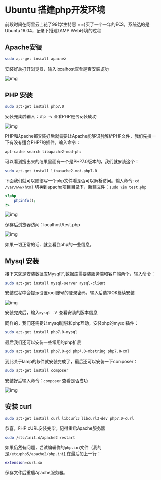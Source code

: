 # Ubuntu 搭建php开发环境

前段时间在阿里云上花了99(学生特惠 = =)买了一个一年的ECS，系统选的是Ubuntu 16.04，记录下搭建LAMP Web环境的过程

## Apache安装

```sh
sudo apt-get install apache2
```

安装好后打开浏览器，输入localhost查看是否安装成功

![img](/home/zzhenry/Boostnote/Ubuntu/assets/940343-20171214224820732-1215136517-1526988345553.png)

## PHP 安装

```sh
sudo apt-get install php7.0
```

安装完成后输入：`php -v` 查看PHP是否安装成功

![img](/home/zzhenry/Boostnote/Ubuntu/assets/940343-20171214225632170-870726331.png)

PHP和Apache都安装好后就需要让Apache能够识别解析PHP文件，我们先搜一下有没有适合PHP7的插件，输入命令：

```sh
apt-cache search libapache2-mod-php
```

可以看到搜出来的结果里面有一个是PHP7.0版本的，我们就安装这个：

```sh
sudo apt-get install libapache2-mod-php7.0
```

下面我们就可以随便写一个php文件看是否可以解析访问。输入命令: `cd /var/www/html` 切换到apache项目目录下，新建文件：`sudo vim test.php`

```php
<?php
    phpinfo();
?>
```



![img](/home/zzhenry/Boostnote/Ubuntu/assets/940343-20171214231125013-1040218057.png)

保存后浏览器访问：localhost/test.php

![img](/home/zzhenry/Boostnote/Ubuntu/assets/940343-20171214231252107-1043090460.png)

如果一切正常的话，就会看到php的一些信息。

## Mysql 安装

接下来就是安装数据库Mysql了,数据库需要装服务端和客户端两个，输入命令：

```sh
sudo apt-get install mysql-server mysql-client
```

安装过程中会提示设置root账号的登录密码，输入后选择OK继续安装

![img](/home/zzhenry/Boostnote/Ubuntu/assets/940343-20171214232507467-394077377.png)

安装完成后，输入`mysql -V `查看安装的版本信息

同样的，我们还需要让mysql能够和php互动，安装php的mysql插件：

```sh
sudo apt-get install php7.0-mysql
```

最后我们还可以安装一些常用的php扩展

```sh
sudo apt-get install php7.0-gd php7.0-mbstring php7.0-xml
```

到此关于lamp的软件就安装完成了，最后还可以安装一下composer：

```sh
sudo apt-get install composer
```

安装好后输入命令：`composer` 查看是否成功

![img](/home/zzhenry/Boostnote/Ubuntu/assets/940343-20171215142212433-206514006.png)

## 安装 curl

```sh
sudo apt-get install curl libcurl3 libcurl3-dev php7.0-curl
```

恭喜，PHP cURL安装完毕。记得重启Apache服务器

```sh
sudo /etc/init.d/apache2 restart
```

如果仍然有问题，尝试编辑你的`php.ini`文件（我的是`/etc/php5/apache2/php.ini`),在最后加上一行：

```sh
extension=curl.so
```

保存文件后重启Apache服务器。